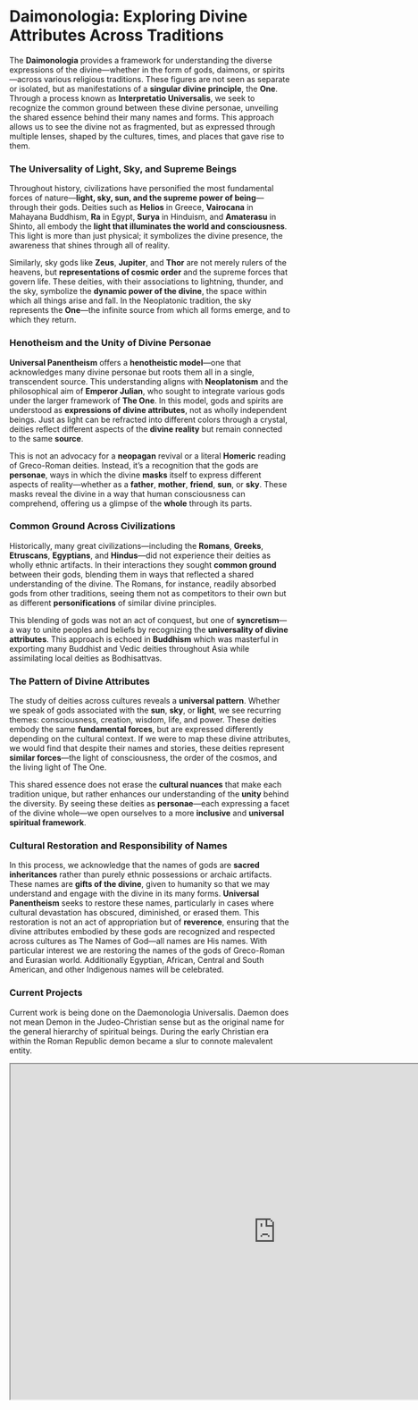 # Daimonologia: Exploring Divine Attributes Across Traditions

The **Daimonologia** provides a framework for understanding the diverse expressions of the divine—whether in the form of gods, daimons, or spirits—across various religious traditions. These figures are not seen as separate or isolated, but as manifestations of a **singular divine principle**, the **One**. Through a process known as **Interpretatio Universalis**, we seek to recognize the common ground between these divine personae, unveiling the shared essence behind their many names and forms. This approach allows us to see the divine not as fragmented, but as expressed through multiple lenses, shaped by the cultures, times, and places that gave rise to them.

### The Universality of Light, Sky, and Supreme Beings

Throughout history, civilizations have personified the most fundamental forces of nature—**light, sky, sun, and the supreme power of being**—through their gods. Deities such as **Helios** in Greece, **Vairocana** in Mahayana Buddhism, **Ra** in Egypt, **Surya** in Hinduism, and **Amaterasu** in Shinto, all embody the **light that illuminates the world and consciousness**. This light is more than just physical; it symbolizes the divine presence, the awareness that shines through all of reality.

Similarly, sky gods like **Zeus**, **Jupiter**, and **Thor** are not merely rulers of the heavens, but **representations of cosmic order** and the supreme forces that govern life. These deities, with their associations to lightning, thunder, and the sky, symbolize the **dynamic power of the divine**, the space within which all things arise and fall. In the Neoplatonic tradition, the sky represents the **One**—the infinite source from which all forms emerge, and to which they return.

### Henotheism and the Unity of Divine Personae

**Universal Panentheism** offers a **henotheistic model**—one that acknowledges many divine personae but roots them all in a single, transcendent source. This understanding aligns with **Neoplatonism** and the philosophical aim of **Emperor Julian**, who sought to integrate various gods under the larger framework of **The One**. In this model, gods and spirits are understood as **expressions of divine attributes**, not as wholly independent beings. Just as light can be refracted into different colors through a crystal, deities reflect different aspects of the **divine reality** but remain connected to the same **source**.

This is not an advocacy for a **neopagan** revival or a literal **Homeric** reading of Greco-Roman deities. Instead, it’s a recognition that the gods are **personae**, ways in which the divine **masks** itself to express different aspects of reality—whether as a **father**, **mother**, **friend**, **sun**, or **sky**. These masks reveal the divine in a way that human consciousness can comprehend, offering us a glimpse of the **whole** through its parts.

### Common Ground Across Civilizations

Historically, many great civilizations—including the **Romans**, **Greeks**, **Etruscans**, **Egyptians**, and **Hindus**—did not experience their deities as wholly ethnic artifacts. In their interactions they sought **common ground** between their gods, blending them in ways that reflected a shared understanding of the divine. The Romans, for instance, readily absorbed gods from other traditions, seeing them not as competitors to their own but as different **personifications** of similar divine principles.

This blending of gods was not an act of conquest, but one of **syncretism**—a way to unite peoples and beliefs by recognizing the **universality of divine attributes**. This approach is echoed in **Buddhism** which was masterful in exporting many Buddhist and Vedic deities throughout Asia while assimilating local deities as Bodhisattvas.

### The Pattern of Divine Attributes

The study of deities across cultures reveals a **universal pattern**. Whether we speak of gods associated with the **sun**, **sky**, or **light**, we see recurring themes: consciousness, creation, wisdom, life, and power. These deities embody the same **fundamental forces**, but are expressed differently depending on the cultural context. If we were to map these divine attributes, we would find that despite their names and stories, these deities represent **similar forces**—the light of consciousness, the order of the cosmos, and the living light of The One.

This shared essence does not erase the **cultural nuances** that make each tradition unique, but rather enhances our understanding of the **unity** behind the diversity. By seeing these deities as **personae**—each expressing a facet of the divine whole—we open ourselves to a more **inclusive** and **universal spiritual framework**.

### Cultural Restoration and Responsibility of Names

In this process, we acknowledge that the names of gods are **sacred inheritances** rather than purely ethnic possessions or archaic artifacts. These names are **gifts of the divine**, given to humanity so that we may understand and engage with the divine in its many forms. **Universal Panentheism** seeks to restore these names, particularly in cases where cultural devastation has obscured, diminished, or erased them. This restoration is not an act of appropriation but of **reverence**, ensuring that the divine attributes embodied by these gods are recognized and respected across cultures as The Names of God—all names are His names. With particular interest we are restoring the names of the gods of Greco-Roman and Eurasian world. Additionally Egyptian, African, Central and South American, and other Indigenous names will be celebrated.

### Current Projects

Current work is being done on the Daemonologia Universalis. Daemon does not mean Demon in the Judeo-Christian sense but as the original name for the general hierarchy of spiritual beings. During the early Christian era within the Roman Republic demon became a slur to connote malevalent entity.

<iframe width="950" height="600" src="https://docs.google.com/spreadsheets/d/1cwoJyMQxc5qRHVQs0Sg-MANRVynnhfum0PAFvgPku_w/edit?usp=sharing"></iframe>
